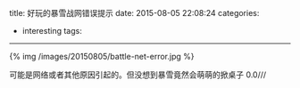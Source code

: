 title: 好玩的暴雪战网错误提示
date: 2015-08-05 22:08:24
categories:
  - interesting
tags:
---
{% img /images/20150805/battle-net-error.jpg %}

可能是网络或者其他原因引起的。但没想到暴雪竟然会萌萌的掀桌子 0.0///
